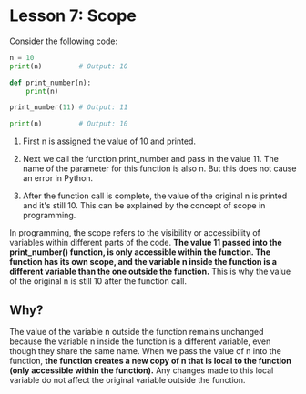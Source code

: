 # Lesson 7: Scope

Consider the following code:

```python
n = 10
print(n)         # Output: 10

def print_number(n):
    print(n)

print_number(11) # Output: 11

print(n)         # Output: 10
```

1. First n is assigned the value of 10 and printed.

2. Next we call the function print_number and pass in the value 11. The name of the parameter for this function is also n. But this does not cause an error in Python.

3. After the function call is complete, the value of the original n is printed and it's still 10.
This can be explained by the concept of scope in programming.

In programming, the scope refers to the visibility or accessibility of variables within different parts of the code. **The value 11 passed into the print_number() function, is only accessible within the function. The function has its own scope, and the variable n inside the function is a different variable than the one outside the function.** This is why the value of the original n is still 10 after the function call.

## Why?

The value of the variable n outside the function remains unchanged because the variable n inside the function is a different variable, even though they share the same name. When we pass the value of n into the function, **the function creates a new copy of n that is local to the function (only accessible within the function).** Any changes made to this local variable do not affect the original variable outside the function.